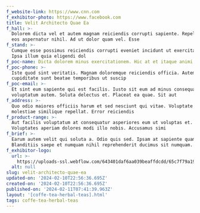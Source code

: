 ```yaml
---
f_website-link: https://www.cnn.com
f_exhibitor-photo: https://www.facebook.com
title: Velit Architecto Quae Ea
f_hall: >-
  Dolorem dicta vel et autem magnam reiciendis corrupti sapiente. Repellendus ex
  eos aspernatur nihil. Ad ut dolor quam vel. Esse
f_stand: >-
  Cumque esse possimus reiciendis corrupti eveniet incidunt ut exercitationem.
  Ipsa illum quia eligendi dol
f_poc-name: Dicta dolorem minus exercitationem. Hic at et itaque animi modi. Dolore susc
f_poc-phone: >-
  Iste quod sint veritatis. Magnam doloremque reiciendis officia. Autem quisquam
  cupiditate sunt beatae temporibus ut suscip
f_poc-email: >-
  Et sint eum sapiente qui est facilis. Iusto sit eum ad minus consequatur
  voluptatum autem. Soluta delectus et. Placeat ea quae. Sit aut 
f_address: >-
  Quo odio maiores officiis harum et sed nesciunt qui vitae. Voluptate dolor eum
  molestiae similique repellat. Error reiciendis
f_product-range: >-
  Aut facilis voluptatum at consequatur asperiores eum ut voluptas et.
  Voluptates aperiam dolores modi illo nobis. Accusamus simi
f_brief: >-
  Earum autem velit qui soluta a. Odio quis sed. Ipsam at sapiente quam.
  Blanditiis saepe et numquam nihil reprehenderit ducimus sit numquam.
f_exhibitor-logo:
  url: >-
    https://uploads-ssl.webflow.com/643401daf6aa039beaffdcdd/65c7f79a192b6caf46ecb681_image8.jpeg
  alt: null
slug: velit-architecto-quae-ea
updated-on: '2024-02-10T22:56:36.695Z'
created-on: '2024-02-10T22:56:36.695Z'
published-on: '2024-02-11T07:41:39.963Z'
layout: '[coffe-tea-herbal-teas].html'
tags: coffe-tea-herbal-teas
---
```



